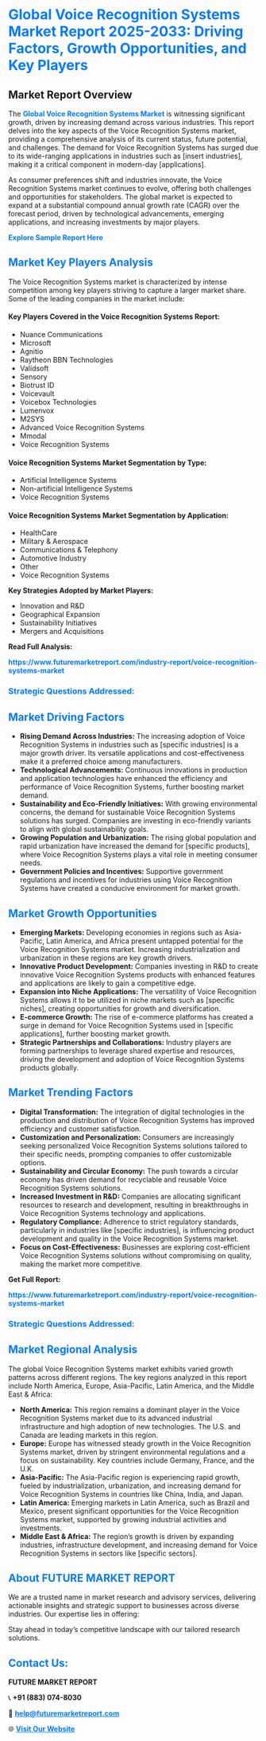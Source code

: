 <h1 style="color: #007BFF;">Global Voice Recognition Systems Market Report 2025-2033: Driving Factors, Growth Opportunities, and Key Players</h1>

<section id="overview">
<h2>Market Report Overview</h2>
<p>The <a href="https://www.futuremarketreport.com/industry-report/voice-recognition-systems-market" style="color: #007BFF; text-decoration: none;"><strong>Global Voice Recognition Systems Market</strong></a> is witnessing significant growth, driven by increasing demand across various industries. This report delves into the key aspects of the Voice Recognition Systems market, providing a comprehensive analysis of its current status, future potential, and challenges. The demand for Voice Recognition Systems has surged due to its wide-ranging applications in industries such as [insert industries], making it a critical component in modern-day [applications].</p>
<p>As consumer preferences shift and industries innovate, the Voice Recognition Systems market continues to evolve, offering both challenges and opportunities for stakeholders. The global market is expected to expand at a substantial compound annual growth rate (CAGR) over the forecast period, driven by technological advancements, emerging applications, and increasing investments by major players.</p>
</section>

<section id="overview">
<p><a href="https://www.futuremarketreport.com/request-sample/reportId=99886" style="color: #007BFF; text-decoration: none;"><strong>Explore Sample Report Here</strong></a></p>
</section>

<section id="key-players">
<h2 style="color: #007BFF;">Market Key Players Analysis</h2>
<p>The Voice Recognition Systems market is characterized by intense competition among key players striving to capture a larger market share. Some of the leading companies in the market include:</p>
<h4>Key Players Covered in the Voice Recognition Systems Report:</h4>
<ul><li>Nuance Communications</li><li>Microsoft</li><li>Agnitio</li><li>Raytheon BBN Technologies</li><li>Validsoft</li><li>Sensory</li><li>Biotrust ID</li><li>Voicevault</li><li>Voicebox Technologies</li><li>Lumenvox</li><li>M2SYS</li><li>Advanced Voice Recognition Systems</li><li>Mmodal</li><li>Voice Recognition Systems</li></ul>
<h4>Voice Recognition Systems Market Segmentation by Type:</h4>
<ul><li>Artificial Intelligence Systems</li><li>Non-artificial Intelligence Systems</li><li>Voice Recognition Systems</li></ul>

<h4>Voice Recognition Systems Market Segmentation by Application:</h4>
<ul><li>HealthCare</li><li>Military &amp; Aerospace</li><li>Communications &amp; Telephony</li><li>Automotive Industry</li><li>Other</li><li>Voice Recognition Systems</li></ul>
<p><strong>Key Strategies Adopted by Market Players:</strong></p>
<ul>
<li>Innovation and R&D</li>
<li>Geographical Expansion</li>
<li>Sustainability Initiatives</li>
<li>Mergers and Acquisitions</li>
</ul>
</section>

<section>
<p><strong>Read Full Analysis: </strong></p><a href="https://www.futuremarketreport.com/industry-report/voice-recognition-systems-market" style="color: #007BFF; text-decoration: none;"><strong>https://www.futuremarketreport.com/industry-report/voice-recognition-systems-market</strong></a>
<h3 style="color: #007BFF;">Strategic Questions Addressed:</h3>
</section>

<section id="driving-factors">
<h2 style="color: #007BFF;">Market Driving Factors</h2>
<ul>
<li><strong>Rising Demand Across Industries:</strong> The increasing adoption of Voice Recognition Systems in industries such as [specific industries] is a major growth driver. Its versatile applications and cost-effectiveness make it a preferred choice among manufacturers.</li>
<li><strong>Technological Advancements:</strong> Continuous innovations in production and application technologies have enhanced the efficiency and performance of Voice Recognition Systems, further boosting market demand.</li>
<li><strong>Sustainability and Eco-Friendly Initiatives:</strong> With growing environmental concerns, the demand for sustainable Voice Recognition Systems solutions has surged. Companies are investing in eco-friendly variants to align with global sustainability goals.</li>
<li><strong>Growing Population and Urbanization:</strong> The rising global population and rapid urbanization have increased the demand for [specific products], where Voice Recognition Systems plays a vital role in meeting consumer needs.</li>
<li><strong>Government Policies and Incentives:</strong> Supportive government regulations and incentives for industries using Voice Recognition Systems have created a conducive environment for market growth.</li>
</ul>
</section>

<section id="growth-opportunities">
<h2 style="color: #007BFF;">Market Growth Opportunities</h2>
<ul>
<li><strong>Emerging Markets:</strong> Developing economies in regions such as Asia-Pacific, Latin America, and Africa present untapped potential for the Voice Recognition Systems market. Increasing industrialization and urbanization in these regions are key growth drivers.</li>
<li><strong>Innovative Product Development:</strong> Companies investing in R&D to create innovative Voice Recognition Systems products with enhanced features and applications are likely to gain a competitive edge.</li>
<li><strong>Expansion into Niche Applications:</strong> The versatility of Voice Recognition Systems allows it to be utilized in niche markets such as [specific niches], creating opportunities for growth and diversification.</li>
<li><strong>E-commerce Growth:</strong> The rise of e-commerce platforms has created a surge in demand for Voice Recognition Systems used in [specific applications], further boosting market growth.</li>
<li><strong>Strategic Partnerships and Collaborations:</strong> Industry players are forming partnerships to leverage shared expertise and resources, driving the development and adoption of Voice Recognition Systems products globally.</li>
</ul>
</section>

<section id="trending-factors">
<h2 style="color: #007BFF;">Market Trending Factors</h2>
<ul>
<li><strong>Digital Transformation:</strong> The integration of digital technologies in the production and distribution of Voice Recognition Systems has improved efficiency and customer satisfaction.</li>
<li><strong>Customization and Personalization:</strong> Consumers are increasingly seeking personalized Voice Recognition Systems solutions tailored to their specific needs, prompting companies to offer customizable options.</li>
<li><strong>Sustainability and Circular Economy:</strong> The push towards a circular economy has driven demand for recyclable and reusable Voice Recognition Systems solutions.</li>
<li><strong>Increased Investment in R&D:</strong> Companies are allocating significant resources to research and development, resulting in breakthroughs in Voice Recognition Systems technology and applications.</li>
<li><strong>Regulatory Compliance:</strong> Adherence to strict regulatory standards, particularly in industries like [specific industries], is influencing product development and quality in the Voice Recognition Systems market.</li>
<li><strong>Focus on Cost-Effectiveness:</strong> Businesses are exploring cost-efficient Voice Recognition Systems solutions without compromising on quality, making the market more competitive.</li>
</ul>
</section>

<section>
<p><strong>Get Full Report: </strong></p><a href="https://www.futuremarketreport.com/industry-report/voice-recognition-systems-market" style="color: #007BFF; text-decoration: none;"><strong>https://www.futuremarketreport.com/industry-report/voice-recognition-systems-market</strong></a>
<h3 style="color: #007BFF;">Strategic Questions Addressed:</h3>
</section>


<section id="regional-analysis">
<h2 style="color: #007BFF;">Market Regional Analysis</h2>
<p>The global Voice Recognition Systems market exhibits varied growth patterns across different regions. The key regions analyzed in this report include North America, Europe, Asia-Pacific, Latin America, and the Middle East & Africa:</p>
<ul>
<li><strong>North America:</strong> This region remains a dominant player in the Voice Recognition Systems market due to its advanced industrial infrastructure and high adoption of new technologies. The U.S. and Canada are leading markets in this region.</li>
<li><strong>Europe:</strong> Europe has witnessed steady growth in the Voice Recognition Systems market, driven by stringent environmental regulations and a focus on sustainability. Key countries include Germany, France, and the U.K.</li>
<li><strong>Asia-Pacific:</strong> The Asia-Pacific region is experiencing rapid growth, fueled by industrialization, urbanization, and increasing demand for Voice Recognition Systems in countries like China, India, and Japan.</li>
<li><strong>Latin America:</strong> Emerging markets in Latin America, such as Brazil and Mexico, present significant opportunities for the Voice Recognition Systems market, supported by growing industrial activities and investments.</li>
<li><strong>Middle East & Africa:</strong> The region’s growth is driven by expanding industries, infrastructure development, and increasing demand for Voice Recognition Systems in sectors like [specific sectors].</li>
</ul>
</section>

<footer>
<h2 style="color: #007BFF;">About FUTURE MARKET REPORT</h2>
<p>We are a trusted name in market research and advisory services, delivering actionable insights and strategic support to businesses across diverse industries. Our expertise lies in offering:</p>

<p>Stay ahead in today’s competitive landscape with our tailored research solutions.</p>

<h2 style="color: #007BFF;">Contact Us:</h2>
<p><strong>FUTURE MARKET REPORT</strong></p>
<p>📞 <strong>+91 (883) 074-8030</strong></p>
<p>📧 <strong><a href="mailto:help@futuremarketreport.com" style="color: #007BFF;">help@futuremarketreport.com</a></strong></p>
<p>🌐 <strong><a href="https://www.futuremarketreport.com/" style="color: #007BFF;">Visit Our Website</a></strong></p>
</footer>